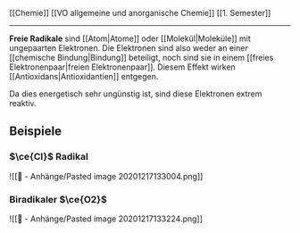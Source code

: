 [[Chemie]] [[VO allgemeine und anorganische Chemie]] [[1. Semester]]

---

**Freie Radikale** sind [[Atom|Atome]] oder [[Molekül|Moleküle]] mit ungepaarten Elektronen. Die Elektronen sind also weder an einer [[chemische Bindung|Bindung]] beteiligt, noch sind sie in einem [[freies Elektronenpaar|freien Elektronenpaar]]. Diesem Effekt wirken [[Antioxidans|Antioxidantien]] entgegen.

Da dies energetisch sehr ungünstig ist, sind diese Elektronen extrem reaktiv.

## Beispiele

### $\ce{Cl}$ Radikal

![[📎 - Anhänge/Pasted image 20201217133004.png]]

### Biradikaler $\ce{O2}$

![[📎 - Anhänge/Pasted image 20201217133224.png]]